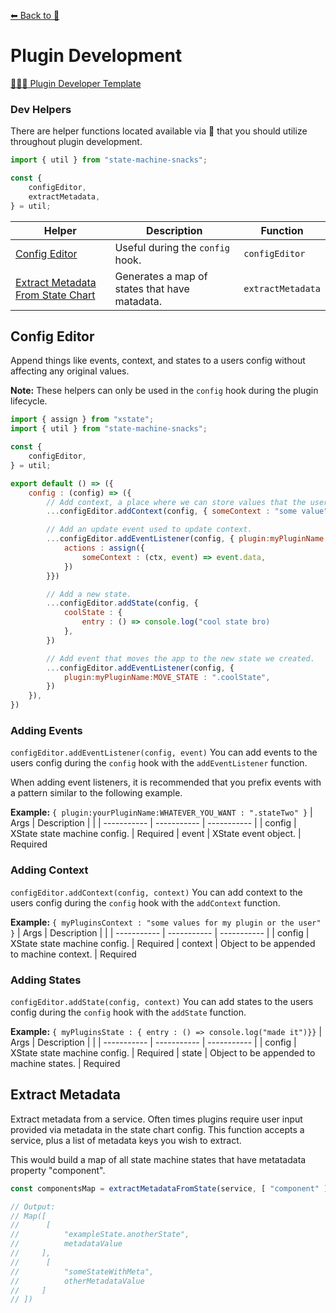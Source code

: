 [⬅ Back to 🍕](https://github.com/qudo-lucas/state-machine-snacks)
# Plugin Development

[👨🏽‍💻 Plugin Developer Template](https://github.com/qudo-lucas/sms-template---plugin)

### Dev Helpers 
There are helper functions located available via 🍕 that you should utilize throughout plugin development. 
```javascript
import { util } from "state-machine-snacks";

const {
    configEditor,
    extractMetadata,
} = util;
```
| Helper | Description | Function |
| ------  | ------ | ---- |
| [Config Editor](#config-editor) | Useful during the `config` hook. |  `configEditor` |
| [Extract Metadata From State Chart](#extract-metadata) | Generates a map of states that have matadata. | `extractMetadata` |

## Config Editor
Append things like events, context, and states to a users config without affecting any original values. 

**Note:** These helpers can only be used in the `config` hook during the plugin lifecycle.

```javascript
import { assign } from "xstate";
import { util } from "state-machine-snacks";

const {
    configEditor,
} = util;

export default () => ({
    config : (config) => ({
        // Add context, a place where we can store values that the user can also read.
        ...configEditor.addContext(config, { someContext : "some value" })

        // Add an update event used to update context.
        ...configEditor.addEventListener(config, { plugin:myPluginName:UPDATE_STATE : {
            actions : assign({
                someContext : (ctx, event) => event.data,
            })
        }})

        // Add a new state.
        ...configEditor.addState(config, {
            coolState : {
                entry : () => console.log("cool state bro)
            },
        })

        // Add event that moves the app to the new state we created.
        ...configEditor.addEventListener(config, {
            plugin:myPluginName:MOVE_STATE : ".coolState",
        })
    }),
})
```

### Adding Events
 `configEditor.addEventListener(config, event)`
You can add events to the users config during the `config` hook with the `addEventListener` function. 

When adding event listeners, it is recommended that you prefix events with a pattern similar to the following example.

**Example:** ```{ plugin:yourPluginName:WHATEVER_YOU_WANT : ".stateTwo" }```
| Args     | Description  |              |
| ----------- | -----------  | -----------  | 
| config  | XState state machine config. | Required
| event  | XState event object.  | Required

### Adding Context
 `configEditor.addContext(config, context)`
You can add context to the users config during the `config` hook with the `addContext` function. 


**Example:** ```{ myPluginsContext : "some values for my plugin or the user" }```
| Args     | Description  |              |
| ----------- | -----------  | -----------  | 
| config  | XState state machine config. | Required
| context  | Object to be appended to machine context.   | Required

### Adding States
 `configEditor.addState(config, context)`
You can add states to the users config during the `config` hook with the `addState` function. 

**Example:** ```{ myPluginsState : { entry : () => console.log("made it")}}```
| Args     | Description  |              |
| ----------- | -----------  | -----------  | 
| config  | XState state machine config. | Required
| state  | Object to be appended to machine states.   | Required

<h2 id="extract-metadata">Extract Metadata</h2>

Extract metadata from a service. Often times plugins require user input provided via metadata in the state chart config. This function accepts a service, plus a list of  metadata keys you wish to extract.

This would build a map of all state machine states that have metatadata property "component".
```javascript
const componentsMap = extractMetadataFromState(service, [ "component" ]);

// Output:
// Map([
//      [
//          "exampleState.anotherState",
//          metadataValue
//     ],
//      [
//          "someStateWithMeta",
//          otherMetadataValue
//     ]
// ])
```

